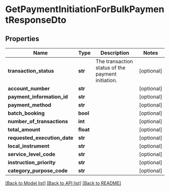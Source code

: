 # GetPaymentInitiationForBulkPaymentResponseDto

## Properties
Name | Type | Description | Notes
------------ | ------------- | ------------- | -------------
**transaction_status** | **str** | The transaction status of the payment initiation. | [optional] 
**account_number** | **str** |  | [optional] 
**payment_information_id** | **str** |  | [optional] 
**payment_method** | **str** |  | [optional] 
**batch_booking** | **bool** |  | [optional] 
**number_of_transactions** | **int** |  | [optional] 
**total_amount** | **float** |  | [optional] 
**requested_execution_date** | **str** |  | [optional] 
**local_instrument** | **str** |  | [optional] 
**service_level_code** | **str** |  | [optional] 
**instruction_priority** | **str** |  | [optional] 
**category_purpose_code** | **str** |  | [optional] 

[[Back to Model list]](../README.md#documentation-for-models) [[Back to API list]](../README.md#documentation-for-api-endpoints) [[Back to README]](../README.md)


